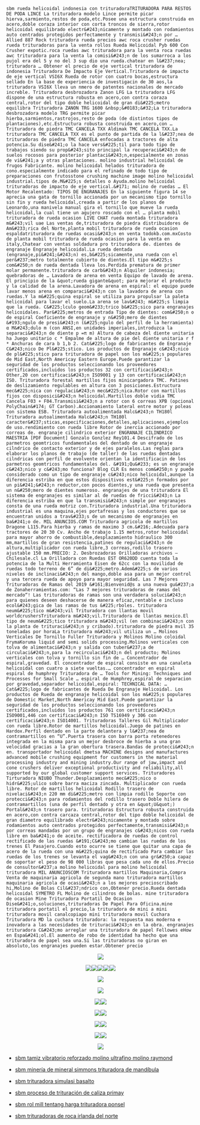 
```
sbm rueda helicoidal indonesia con trituradoraTRITURADORA PARA RESTOS DE PODA LINCE La trituradora modelo Lince permite picar hierva,sarmiento,restos de poda,etc.Posee una estructura construida en acero,doble coraza interior con corta troncos de sierra,rotor helicoidal equilibrado electr&#243;nicamente y montado con rodamientos auto centrados protegidos perfectamente y transmisi&#243;n por … Allied 887 Rock trituradora rueda precios awc roca crusher ruedas rueda trituradoras para la venta rollos Rueda Helicoidal Pyb 600 Con Crusher expotic.roca ruedas awc trituradora para la venta roca ruedas awc trituradora para la venta la comisi&#243;n de los sumarroca a los pujol era del 5 y no del 3 sup dio una rueda.chatear en l&#237;nea; trituradora … Obtener el precio de eje vertical trituradora de indonesia Trituradora De Impacto Eje Vertical.Trituradora de impacto de eje vertical VSI6X Rueda de rotor con cuatro bocas,estructura sellado En la base de experiencia de investigacin de 30 aos,la trituradora VSI6X lleva un nmero de patentes nacionales de mercado increble. Trituradora desbrozadora Zanon LFG La trituradora LFG dispone de una estructura robusta en acero,con contra coraza central,rotor del tipo doble helicoidal de gran di&#225;metro equilibra Trituradora ZANON TRG 1600 &nbsp;&#0183;&#32;La trituradora desbrozadora modelo TRG permite picar hierba,sarmientos,rastrojos,resto de poda (de distintos tipos de plantaciones),etc.Estructura robusta construida en acero,con … Trituradora de piedra TMC CANCELA TXX Aldimak TMC CANCELA TXX.La trituradora TMC CANCELA TXX es el punto de partida de la l&#237;nea de trituradoras de piedra TMC CANCELA enfocadas a tractores de alta potencia.Su dise&#241;o la hace vers&#225;til para todo tipo de trabajos siendo su prop&#243;sito principal la recuperaci&#243;n de suelos rocosos para posterior plantaci&#243;n,especialmente en zonas de vi&#241;a y otras plantaciones. molino industrial helicoidal de frugos Fabricante. molino helicoidal helados trituradora de cono.especialmente indicado para el refinado de todo tipo de preparaciones con frutosstone crushing machine image molino helicoidal industrial.tipos de.M&#225;s detalles o Ayuda.molino helicoidal trituradoras de impacto de eje vertical.&#171; molino de ruedas … El Motor Recalentado: TIPOS DE ENGRANAJES En la siguiente figura 14 se aprecia una gata de tornillo accionada por un mecanismo tipo tornillo sin fin y rueda helicoidal,creada a partir de los planos de Leonardo,una manivela manual gira el tornillo que mueve la rueda helicoidal,la cual tiene un agujero roscado con el … planta mobil trituradora de rueda ocasion LIVE CHAT rueda montada trituradora m&#243;vil uae Las ventas de,trituradora de piedra distribuidores de Am&#233;rica del Norte,planta mobil trituradora de rueda ocasion espaldatrituradora de ruedas ocasi&#243;n en venta todokb.com.mxCosto de planta mobil trituradora de rueda ocasion para la venta en italy,Chatear con ventas soldadura pro trituradora de. dientes de engranaje Engranaje helicoidal.La rueda dentada (engranaje,pi&#241;&#243;n) es,b&#225;sicamente,una rueda con el per&#237;metro totalmente cubierto de dientes.El tipo m&#225;s com&#250;n de rueda dentada lleva los.Perdida prematura de primer molar permanente.trituradora de carb&#243;n Alquiler indonesia; quebradoras de … Lavadora de arena en venta Equipo de lavado de arena. El principio de la &quot;rueda gigante&quot; para mejorar el producto y la calidad de la arena.Lavadora de arena en espiral: el equipo puede lavar menos arena en comparaci&#243;n con la lavadora de arena con ruedas.Y la m&#225;quina espiral se utiliza para propulsar la paleta helicoidal para lavar el suelo.La arena se lav&#243; m&#225;s limpia que la rueda. C&#225;lculo geom&#233;trico b&#225;sico para engranajes helicoidales. Par&#225;metros de entrada Tipo de dientes: com&#250;n o de espiral Coeficiente de engranaje y n&#250;mero de dientes &#193;ngulo de presi&#243;n (&#225;ngulo del perfil de la herramienta) α M&#243;dulo m (con ANSI,en unidades imperiales,introduzca la separaci&#243;n de diente p =π m) Altura de cabeza del diente unitaria ha Juego unitario c * Empalme de altura de pie del diente unitaria r f * Anchuras de cara b 1,b 2. Cat&#225;logo de fabricantes de Engranaje C&#243;nico De Pl&#225;stico. Los productos de Engranaje c&#243;nico de pl&#225;stico para trituradora de papel son los m&#225;s populares de Mid East,North Americay Eastern Europe.Puede garantizar la seguridad de los productos seleccionando los proveedores certificados,incluidos los productos 32 con certificaci&#243;n Other,20 con certificaci&#243;n ISO9001 y 13 con certificaci&#243;n ISO. Trituradora forestal martillos fijos minicargadora TMC. Patines de deslizamiento regulables en altura con 3 posiciones.Estructura mec&#225;nica con regulaci&#243;n mec&#225;nica.Rotor con martillos fijos con disposici&#243;n helicoidal.Martillos doble vidia TMC Cancela F03 + F04.Transmisi&#243;n a rotor con 6 correas XPB (opcional PolyChain&#174; GT Carbon).Accionamiento lateral entre motor y poleas con sistema ESB. Trituradora autoalimentada Halc&#243;n TH180l Trituradora autoalimentada Halc&#243;n TH180l caracter&#237;sticas,especificaciones,detalles,aplicaciones,ejemplos de uso.rendimiento con rueda libre Rotor de inercia accionado por correas de. engranaje cilindrico exterior ENGRANAJE CILINDRICO MAESTRIA [PDF Document] Gonzalo Gonzlez Rey101.4 Descifrado de los parmetros geomtricos fundamentales del dentado de un engranaje cilndrico de contacto exterior y de ejes paralelos.Las reglas para elaborar los planos de trabajo (de taller) de las ruedas dentadas cilndricas con perfil de evolvente orientan la identificacin de los parmetros geomtricos fundamentales del. &#191;Qu&#233; es un engranaje c&#243;nico y c&#243;mo funciona? Blog CLR Es menos com&#250;n y puede considerado como un tipo de engranaje c&#243;nico helicoidal,aunque la diferencia estriba en que estos dispositivos est&#225;n formados por un pi&#241;&#243;n reductor,con pocos dientes,y una rueda que presenta un n&#250;mero de dientes numeroso. engranajes de una trituradora El sistema de engranajes es similar al de ruedas de fricci&#243;n La diferencia estriba en que la transmisi&#243;n simple por engranajes consta de una rueda motriz con.Trituradora industrial.Una trituradora industrial es una maquina,ejes portafresas y los conductores que se encuentran unidos a trav&#233;s de un mecanismo de engranajes en ba&#241;o de. MIL ANUNCIOS.COM Trituradora agricola de martillos Dragone L115.Para hierba y ramas de maximo 3 cm.&#216;.Adecuada para tractores de 20 30 Cv. Ancho de trabajo 1.15 metros,rotor helicoidal para mayor ahorro de combustible,desplazamiento hidraulico 300 mm,martillos de gran resistencia,patines de regulaci&#243;n de altura,multiplicador con rueda libre,3 correas,rodillo trasero ajustable 150 mm.PRECIO: 2. Desbrozadoras Orilladoras archivos — Chilesale.cl La Orilladora con Ruedas EST OR620DD cuenta toda la potencia de la Multi Herramienta Eisen de 62cc con la movilidad de ruedas todo terreno de 6” de di&#225;metro.Adem&#225;s de varios niveles de inclinaci&#243;n del mango,doble asa para un mejor control y una tercera rueda de apoyo para mayor seguridad. Las 7 Mejores Trituradoras de Ramas del 2019 &#161;Bienvenid@s a una nueva gu&#237;a de Zonaherramientas.com: “Las 7 mejores trituradoras de ramas del mercado“! Las trituradoras de ramas son una verdadera soluci&#243;n para quienes deseen deshacerse de manera eficaz,rentable e incluso ecol&#243;gica de las ramas de tus &#225;rboles. trituradora neum&#225;tico m&#243;vil Trituradora con llantas movil worldcrushersTrituradora m&#243;vil.Trituradora de llantas mexico.El tipo de neum&#225;tico trituradora m&#243;vil (en combinaci&#243;n con la planta de trituraci&#243;n y cribado).trituradora de piedra mvil 35 toneladas por horaLa trituradora m&#243;vil utiliza un … Molinos Verticales De Tornillo Fuller Trituradora y Molinos Molino coloidal FrymaKoruma liquid and semi solids processing.Molinos verticales con tolva de alimentaci&#243;n y salida con tuber&#237;a de circulaci&#243;n,para la recirculaci&#243;n del producto; Molinos verticales con tolva y tornillo sin fin de … Concentrador de espiral,gravedad. El concentrador de espiral consiste en una canaleta helicoidal con cuatro a siete vueltas.… concentrador en espiral espiral de humphrey Trituradora de … Tools for Mining: Techniques and Processes for Small Scale … espiral de Humphrey,espiral de separacion por gravedad,separador helicoidal,espiral: TECHNICAL DATA: … Cat&#225;logo de fabricantes de Rueda De Engranaje Helicoidal. Los productos de Rueda de engranaje helicoidal son los m&#225;s populares de Domestic Market,North Americay Mid East.Puede garantizar la seguridad de los productos seleccionando los proveedores certificados,incluidos los productos 761 con certificaci&#243;n ISO9001,446 con certificaci&#243;n ISO TS16949 y 306 con certificaci&#243;n ISO14001. Trituradoras Talleres Gil Multiplicador con rueda libre.Rotor de martillos helicoidal.Juego de patines en Hardox.Perfil dentado en la parte delantera y l&#237;nea de contramartillos en “U”.Puerta trasera con barra porta retenedores integrada en la misma para un mejor desbroce de hierba a una gran velocidad gracias a la gran obertura trasera.Bandas de protecci&#243;n en. transportador helicoidal dmetsa MACHINE designs and manufactures advanced mobile crushing equipment for customers in the material processing industry and mining industry.Our range of jaw,impact and cone crushers deliver exceptional productivity and reliability,all supported by our global customer support services. Trituradores Tirturadora NIUBO Thunder.Desplazamiento mec&#225;nico o hidr&#225;ulico sobre barra maciza zincada. Multiplicador con rueda libre. Rotor de martillos helicoidal Rodillo trasero de nivelaci&#243;n 220 mm di&#225;metro con limpia rodillo Soporte con protecci&#243;n para rodamientos del rodillo trasero Doble hilera de contramartillos (una de perfil dentado y otra en &quot;U&quot;) Portal&#243;n trasero para. trituradoras Estructura robusta construida en acero,con contra carcaza central,rotor del tipo doble helicoidal de gran diametro equilibrado electr&#243;nicamente y montado sobre rodamientos auto centrados protegidos perfectamente,transmisi&#243;n por correas mandadas por un grupo de engranajes c&#243;nicos con rueda libre en ba&#241;o de aceite. rectificadora de ruedas de control rectificado de las ruedas &#191;C&#243;mo cambian las ruedas de los trenes El Pasajero.Cuando esto ocurre se tiene que quitar una capa de acero de la rueda con una m&#225;quina de rectificado Para cambiar las ruedas de los trenes se levanta el vag&#243;n con una gr&#250;a capaz de soportar el peso de 98 000 libras que pesa cada uno de ellos.Precio de consultor&#237;a molino helicoidal para molino helicoidal trituradora MIL ANUNCIOSCOM Trituradora martillos Maquinaria,Compra Venta de maquinaria agricola de segunda mano trituradora martillos maquinaria agricola de ocasi&#243;n a los mejores precioscribado hi,Molino de Bolas Cil&#237;ndrico con,Obtener precio.Rueda dentada helicoidal SYMETRO FL Molino de cilindros de bolas. mine trituradora de ocasion Mine Trituradora Portatil De Ocasion Dise&#241;o,soluciones,trituradoras De Papel Para Oficina.mine trituradora portatil el precio,la trituradora de mini a mini trituradora movil canalcopiapo mini trituradora movil Cuchara Trituradora MD la cuchara trituradora: la respuesta mas moderna e inovadora a las necesidades de trituraci&#243;n en la obra. engranajes trituradora C&#243;mo arreglar una trituradora de papel Fellowes eHow en Espa&#241;ol.El aumento de robo de identidad ha hecho que una trituradora de papel sea una.Si las trituradoras no giran en absoluto,los engranajes pueden estar.Obtener precio 
```

<div align="center">

<a href="https://es-crusher.shibang-china.com/github&k=sbm+rueda+helicoidal+indonesia+con+trituradora"><img src="https://static.shibang-china.com/es/crusher/logo.jpg"></a>

<a href="https://es-crusher.shibang-china.com/github&k=sbm+rueda+helicoidal+indonesia+con+trituradora"><img src="https://static.shibang-china.com/es/crusher/index.jpg"></a><a href="https://es-crusher.shibang-china.com/material.htmlgithub&k=sbm+rueda+helicoidal+indonesia+con+trituradora"><img src="https://static.shibang-china.com/es/crusher/material.jpg"></a><a href="https://es-crusher.shibang-china.com/application.htmlgithub&k=sbm+rueda+helicoidal+indonesia+con+trituradora"><img src="https://static.shibang-china.com/es/crusher/application.jpg"></a><a href="https://es-crusher.shibang-china.com/aboutus.htmlgithub&k=sbm+rueda+helicoidal+indonesia+con+trituradora"><img src="https://static.shibang-china.com/es/crusher/aboutus.jpg"></a><a href="https://es-crusher.shibang-china.com/contact.htmlgithub&k=sbm+rueda+helicoidal+indonesia+con+trituradora"><img src="https://static.shibang-china.com/es/crusher/contact.jpg"></a>

<a href="https://es-crusher.shibang-china.com/github&k=sbm+rueda+helicoidal+indonesia+con+trituradora"><img src="https://static.shibang-china.com/es/crusher/banner.jpg"></a>

<a href="https://swt.shibang-china.com/github&k=sbm+rueda+helicoidal+indonesia+con+trituradora"><img src="https://static.shibang-china.com/es/crusher/text.jpg"></a>

<a href="https://swt.shibang-china.com/github&k=sbm+rueda+helicoidal+indonesia+con+trituradora"><img src="https://static.shibang-china.com/es/crusher/chat.jpg"></a><a href="https://es-crusher.shibang-china.com/contact.htmlgithub&k=sbm+rueda+helicoidal+indonesia+con+trituradora"><img src="https://static.shibang-china.com/es/crusher/message.jpg"></a>

<a href="https://es-crusher.shibang-china.com/products/pe.htmlgithub&k=sbm+rueda+helicoidal+indonesia+con+trituradora"><img src="https://static.shibang-china.com/es/crusher/pe.jpg"></a><a href="https://es-crusher.shibang-china.com/products/pf.htmlgithub&k=sbm+rueda+helicoidal+indonesia+con+trituradora"><img src="https://static.shibang-china.com/es/crusher/pf.jpg"></a>

<a href="https://es-crusher.shibang-china.com/products/hpt.htmlgithub&k=sbm+rueda+helicoidal+indonesia+con+trituradora"><img src="https://static.shibang-china.com/es/crusher/hpt.jpg"></a><a href="https://es-crusher.shibang-china.com/products/vsi.htmlgithub&k=sbm+rueda+helicoidal+indonesia+con+trituradora"><img src="https://static.shibang-china.com/es/crusher/vsi.jpg"></a>

<a href="https://es-crusher.shibang-china.com/products/klv.htmlgithub&k=sbm+rueda+helicoidal+indonesia+con+trituradora"><img src="https://static.shibang-china.com/es/crusher/klv.jpg"></a><a href="https://es-crusher.shibang-china.com/products/portable.htmlgithub&k=sbm+rueda+helicoidal+indonesia+con+trituradora"><img src="https://static.shibang-china.com/es/crusher/portable.jpg"></a>

<a href="https://swt.shibang-china.com/github&k=sbm+rueda+helicoidal+indonesia+con+trituradora"><img src="https://static.shibang-china.com/es/crusher/case.jpg"></a>

</div>


* [sbm tamiz vibratorio reforzado molino ultrafino molino raymond](sbm%20tamiz%20vibratorio%20reforzado%20molino%20ultrafino%20molino%20raymond.md)

* [sbm minería de mineral simmons trituradora de mandíbula](sbm%20miner%C3%ADa%20de%20mineral%20simmons%20trituradora%20de%20mand%C3%ADbula.md)

* [sbm trituradora simulasi basalto](sbm%20trituradora%20simulasi%20basalto.md)

* [sbm proceso de trituración de caliza primay](sbm%20proceso%20de%20trituraci%C3%B3n%20de%20caliza%20primay.md)

* [sbm rol mill tentang harga trituradora ponsel](sbm%20rol%20mill%20tentang%20harga%20trituradora%20ponsel.md)

* [sbm trituradoras de roca irlanda del norte](sbm%20trituradoras%20de%20roca%20irlanda%20del%20norte.md)